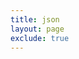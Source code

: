 ```yaml
---
title: json
layout: page
exclude: true
---
```



<!--stackedit_data:
eyJoaXN0b3J5IjpbMTE1MzU2MjczXX0=
-->
